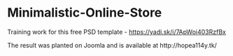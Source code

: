 # Minimalistic-Online-Store
Training work for this free PSD template - https://yadi.sk/i/7ApWoi403RzfBx
<p>The result was planted on Joomla and is available at http://hopea114y.tk/</p>
